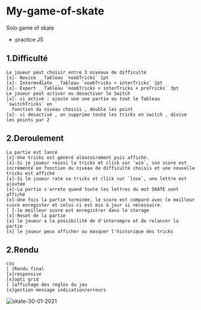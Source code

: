 # My-game-of-skate

Solo game of skate

- practice JS

## 1.Difficulté

    Le joueur peut choisir entre 3 niveaux de difficulté
    [x]- Novice __Tableau `noobTricks` 1pt
    [x]- Intermediate __Tableau `noobTricks + interTricks` 2pt
    [x]- Expert __Tableau `noobTricks + interTricks + proTricks` 3pt
    Le joueur peut activer ou desactiver le Switch
    [x]- si activé : ajoute une une partie ou tout le Tableau `switchTricks` en
      fonction du niveau choisis , double les point
    [x]- si desactivé , on supprime toute les tricks en switch , divise les points par 2

## 2.Deroulement

    La partie est lancé
    [x]-Une tricks est généré aléatoirement puis affiché.
    [x]-Si je joueur reussi la tricks et click sur `win`, son score est incrémenté en fonction du niveau de difficulté choisis et une nouvelle tricks est affiché
    [x]-Si le joueur rate sa tricks et click sur `lose`, une lettre est ajoutée
    [x]-La partie s'arrete quand toute les lettres du mot SKATE sont affiché
    [x]-Une fois la partie terminée, le score est comparé avec le meilleur score enregister et celui-ci est mis à jour si nécessaire.
    [ ]-le meilleur score est enregistrer dans le storage
    [x]-Reset de la partie
    [x] le joueur a la possibilité de d'interompre et de relancer la partie
    [x] le joueur peux afficher ou masquer l'historique des tricks

## 2.Rendu

    css
    [ ]Rendu final
    [x]responsive
    [x]opti grid
    [ ]affichage des regles du jeu
    [x]gestion message indication/erreurs

![skate-30-01-2021](https://user-images.githubusercontent.com/20929844/106342368-d606ee80-62a0-11eb-9a42-2aba62495464.JPG)
